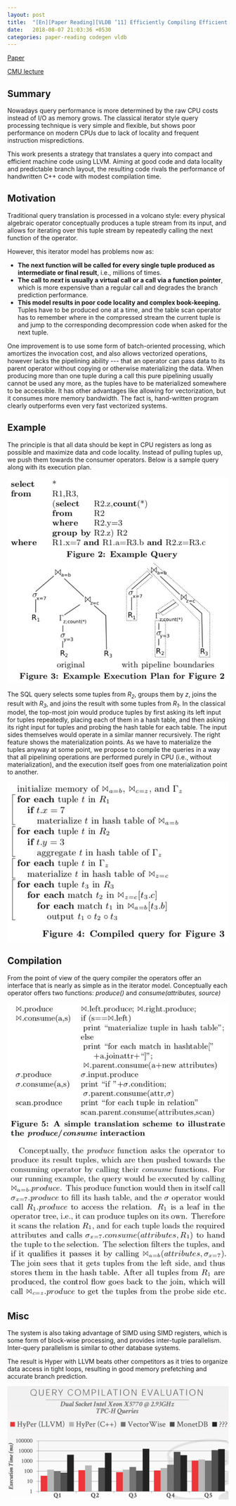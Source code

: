 ```yaml
---
layout: post
title:  "[En][Paper Reading][VLDB ’11] Efficiently Compiling Efficient Query Plans for Modern Hardware"
date:   2018-08-07 21:03:36 +0530
categories: paper-reading codegen vldb
---
```


[Paper](http://15721.courses.cs.cmu.edu/spring2018/papers/03-compilation/p539-neumann.pdf)

[CMU lecture](https://www.youtube.com/watch?v=m7o9rw5HAA8&list=PLSE8ODhjZXjYplQRUlrgQKwIAV3es0U6t&index=3)

## Summary
Nowadays query performance is more determined by the raw CPU costs instead of I/O as memory grows. The classical iterator style query processing technique is very simple and flexible, but shows poor performance on modern CPUs due to lack of locality and frequent instruction mispredictions.

This work presents a strategy that translates a query into compact and efficient machine code using LLVM. Aiming at good code and data locality and predictable branch layout, the resulting code rivals the performance of handwritten C++ code with modest compilation time.

## Motivation
Traditional query translation is processed in a volcano style: every physical algebraic operator conceptually produces a tuple stream from its input, and allows for iterating over this tuple stream by repeatedly calling the next function of the operator.

However, this iterator model has problems now as:
- __The next function will be called for every single tuple produced as intermediate or final result__, i.e., millions of times.
- **The call to _next_ is usually a virtual call or a call via a function pointer**, which is more expensive than a regular call and degrades the branch prediction performance.
- **This model results in poor code locality and complex book-keeping.** Tuples have to be produced one at a time, and the table scan operator has to remember where in the compressed stream the current tuple is and jump to the corresponding decompression code when asked for the next tuple.

One improvement is to use some form of batch-oriented processing, which amortizes the invocation cost, and also allows vectorized operations, however lacks the pipelining ability --- that an operator can pass data to its parent operator without copying or otherwise materializing the data. When producing more than one tuple during a call this pure pipelining usually cannot be used any more, as the tuples have to be materialized somewhere to be accessible. It has other advantages like allowing for vectorization, but it consumes more memory bandwidth. The fact is, hand-written program clearly outperforms even very fast vectorized systems.

## Example
The principle is that all data should be kept in CPU registers as long as possible and maximize data and code locality. Instead of pulling tuples up, we push them towards the consumer operators. Below is a sample query along with its execution plan.

<p align="center">
  <img src="/assets/pictures/codegen/fig3.jpg">
</p>

The SQL query selects some tuples from *R<sub>2</sub>*, groups them by *z*, joins the result with *R<sub>3</sub>*, and joins the result with some tuples from *R<sub>1</sub>*. In the classical model, the top-most join would produce tuples by first asking its left input for tuples repeatedly, placing each of them in a hash table, and then asking its right input for tuples and probing the hash table for each table. The input sides themselves would operate in a similar manner recursively. The right feature shows the materialization points. As we have to materialize the tuples anyway at some point, we propose to compile the queries in a way that all pipelining operations are performed purely in CPU (i.e., without materialization), and the execution itself goes from one materialization point to another.

<p align="center">
  <img src="/assets/pictures/codegen/fig4.jpg">
</p>


## Compilation
From the point of view of the query compiler the operators offer an interface that is nearly as simple as in the iterator model. Conceptually each operator offers two functions: *produce()* and *consume(attributes, source)*

<p align="center">
  <img src="/assets/pictures/codegen/fig5.jpg">
</p>

## Misc
The system is also taking advantage of SIMD using SIMD registers, which is some form of block-wise processing, and provides inter-tuple parallelism. Inter-query parallelism is similar to other database systems.

The result is Hyper with LLVM beats other competitors as it tries to organize data access in tight loops, resulting in good memory prefetching and accurate branch prediction.

<p align="center">
  <img src="/assets/pictures/codegen/eval.jpg">
</p>
